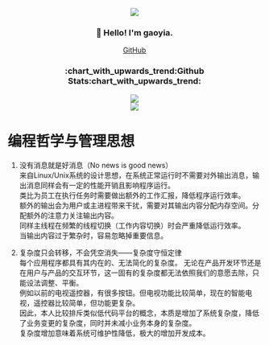 <p align="center">
  <img src="https://komarev.com/ghpvc/?username=gaoyia&color=brightgreen">
</p>
<h3 align="center">👋 Hello! I'm gaoyia.</h3>
<p align="center">
  <a href="https://github.com/gaoyia">GitHub</a>
</p>

<h3 align="center">:chart_with_upwards_trend:Github Stats:chart_with_upwards_trend:</h3>

<p align="center">
  <a href="https://github.com/gaoyia" title="gaoyia's GitHub Stats">
    <img src="https://github-readme-stats.vercel.app/api?username=gaoyia&show_icons=true&count_private=true&layout=compact&theme=default">
  </a>
  <br/>
  <a href="https://github.com/gaoyia" title="Most Used Languages">
    <img src="https://github-readme-stats.vercel.app/api/top-langs/?username=gaoyia&layout=compact&count_private=true&theme=default">
  </a>
</p>

# 编程哲学与管理思想

1. 没有消息就是好消息（No news is good news）<br>
  来自Linux/Unix系统的设计思想，在系统正常运行时不需要对外输出消息，输出消息同样会有一定的性能开销且影响程序运行。<br>
  类比为员工在执行任务时需要做出额外的工作汇报，降低程序运行效率。<br>
  额外的输出会为用户或主进程带来干扰，需要对其输出内容分配内存空间。分配额外的注意力关注输出内容。<br>
  同样主线程在频繁的线程切换（工作内容切换）时会严重降低运行效率。<br>
  当输出内容过于繁杂时，容易忽略掉重要信息。<br>
  
2. 复杂度只会转移，不会凭空消失——复杂度守恒定律<br>
   每个应用程序都具有其内在的、无法简化的复杂度。 无论在产品开发环节还是在用户与产品的交互环节，这一固有的复杂度都无法依照我们的意愿去除，只能设法调整、平衡。<br>
   例如以前的电视遥控器，有很多按钮。但电视功能比较简单，现在的智能电视，遥控器比较简单，但功能更复杂。<br>
   因此，本人比较排斥类似低代码平台的概念，本质是增加了系统复杂度，降低了业务变更的复杂度，同时并未减小业务本身的复杂度。<br>
   复杂度增加意味着系统可维护性降低，极大的增加开发成本。<br>
